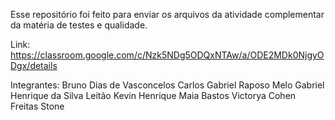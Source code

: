 Esse repositório foi feito para enviar os arquivos da atividade complementar da matéria de testes e qualidade.

Link: https://classroom.google.com/c/Nzk5NDg5ODQxNTAw/a/ODE2MDk0NjgyODgx/details

Integrantes:
Bruno Dias de Vasconcelos
Carlos Gabriel Raposo Melo
Gabriel Henrique da Silva Leitão
Kevin Henrique Maia Bastos
Victorya Cohen Freitas Stone

